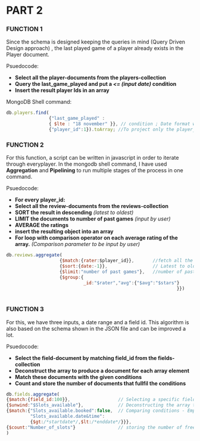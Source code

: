 # PART 2

### FUNCTION 1

Since the schema is designed keeping the queries in mind (Query Driven Design approach) , the last played game of a player already exists in the Player document.

Psuedocode:
 - __Select all the player-documents from the players-collection__
 - __Query the last_game_played and put a _<= (input date)_ condition__
 - __Insert the result player Ids in an array__
                  

MongoDB Shell command:

```javascript
db.players.find(
                {"last_game_played" :     
                { $lte : "18 november" }}, // condition ; Date format will be changed accordingly and it will only project the player ids
                {"player_id":1}).toArray; //To project only the player_id that fullfil the criteria and insert it into an array
```               
                
                
### FUNCTION 2
For this function, a script can be written in javascript in order to iterate through everyplayer. In the mongodb shell command, I have used __Aggregation__ and __Pipelining__ to run multiple stages of the process in one command.

 Psuedocode:
- __For every player_id:__ 
- __Select all the review-documents from the reviews-collection__
- __SORT the result in descending__ _(latest to oldest)_
- __LIMIT the documents to number of past games__ _(input by user)_
- __AVERAGE the ratings__
- __insert the resulting object into an array__ 
- __For loop with comparison operator on each average rating of the array.__ _(Comparison parameter to be input by user)_
 

```javascript
db.reviews.aggregate(
                    {$match:{rater:$player_id}},       //fetch all the documents by player_id
                    {$sort:{date:-1}},                 // Latest to oldest
                    {$limit:"number of past games"},   //number of past games input by users 
                    {$group:{
                             _id:"$rater","avg":{"$avg":"$stars"}
                                                                }})                                                               
                                                               
```

### FUNCTION 3
For this, we have three inputs, a date range and a field id. This algorithm is also based on the schema shown in the JSON file and can be improved a lot.

Psuedocode:
- __Select the field-document by matching field_id from the fields-collection__
- __Deconstruct the array to produce a document for each array element__
- __Match these documents with the given conditions__
- __Count and store the number of documents that fullfil the conditions__


````javascript
db.fields.aggregate(
{$match:{field_id:100}},                  // Selecting a specific field , user input                       
{$unwind:"$Slots_available"},             // Deconstructing the array to create document per array element
{$match:{"Slots_available.booked":false,  // Comparing conditions - Empty slot between user input date range
         "Slots_available.date&time": 
         {$gt:/*startdate*/,$lt:/*enddate*/}}},
{$count:"Number_of_slots"}                // storing the number of free slot in a variable
)
````


